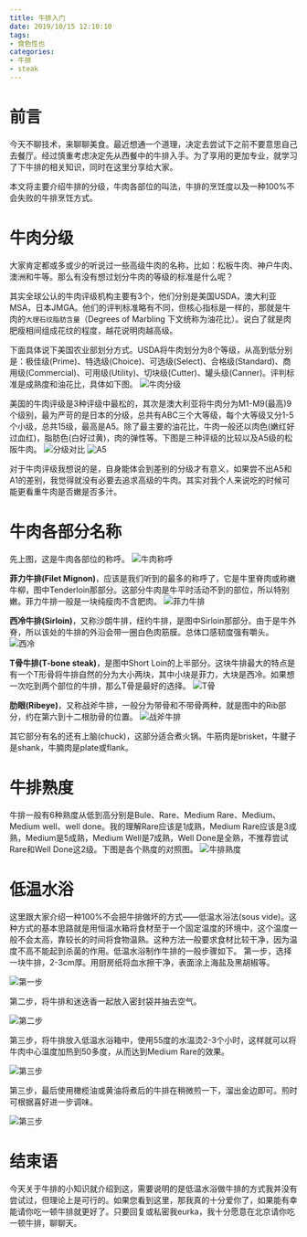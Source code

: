 ```yaml
---
title: 牛排入门
date: 2019/10/15 12:10:10
tags:
- 食色性也
categories:
- 牛排
- steak
---
```

# 前言
今天不聊技术，来聊聊美食。最近想通一个道理，决定去尝试下之前不要意思自己去餐厅。经过慎重考虑决定先从西餐中的牛排入手。为了享用的更加专业，就学习了下牛排的相关知识，同时在这里分享给大家。  

本文将主要介绍牛排的分级，牛肉各部位的叫法，牛排的烹饪度以及一种100%不会失败的牛排烹饪方式。

<!--more-->

# 牛肉分级
大家肯定都或多或少的听说过一些高级牛肉的名称，比如：松板牛肉、神户牛肉、澳洲和牛等。那么有没有想过划分牛肉的等级的标准是什么呢？  

其实全球公认的牛肉评级机构主要有3个，他们分别是美国USDA，澳大利亚MSA，日本JMGA。他们的评判标准略有不同，但核心指标是一样的，那就是牛肉的`大理石纹脂肪含量`（Degrees of Marbling 下文统称为油花比）。说白了就是肉肥瘦相间组成花纹的程度，越花说明肉越高级。  

下面具体说下美国农业部划分方式。USDA将牛肉划分为8个等级，从高到低分别是：极佳级(Prime)、特选级(Choice)、可选级(Select)、合格级(Standard)、商用级(Commercial)、可用级(Utility)、切块级(Cutter)、罐头级(Canner)。评判标准是成熟度和油花比，具体如下图。
![牛肉分级](https://rfc2616.oss-cn-beijing.aliyuncs.com/blog/steakGrade.png)

美国的牛肉评级是3种评级中最松的，其次是澳大利亚将牛肉分为M1-M9(最高)9个级别，最为严苛的是日本的分级，总共有ABC三个大等级，每个大等级又分1-5个小级，总共15级，最高是A5。除了最主要的油花比，牛肉一般还以肉色(嫩红好过血红)，脂肪色(白好过黄)，肉的弹性等。下图是三种评级的比较以及A5级的松阪牛肉。
![分级对比](https://rfc2616.oss-cn-beijing.aliyuncs.com/blog/contrast.png) 
![A5](https://rfc2616.oss-cn-beijing.aliyuncs.com/blog/A5.png)

对于牛肉评级我想说的是，自身能体会到差别的分级才有意义，如果尝不出A5和A1的差别，我觉得就没有必要去追求高级的牛肉。其实对我个人来说吃的时候可能更看重牛肉是否嫩是否多汁。

# 牛肉各部分名称
先上图，这是牛肉各部位的称呼。
![牛肉称呼](https://rfc2616.oss-cn-beijing.aliyuncs.com/blog/steakCut.png)

**菲力牛排(Filet Mignon)**，应该是我们听到的最多的称呼了，它是牛里脊肉或称嫩牛柳，图中Tenderloin那部分。这部分牛肉是牛平时活动不到的部位，所以特别嫩。菲力牛排一般是一块纯瘦肉不含肥肉。
![菲力牛排](https://rfc2616.oss-cn-beijing.aliyuncs.com/blog/Filet.png)

**西冷牛排(Sirloin)**，又称沙朗牛排，纽约牛排，是图中Sirloin那部分。由于是牛外脊，所以该处的牛排的外沿会带一圈白色肉筋膜。总体口感韧度强有嚼头。
![西冷](https://rfc2616.oss-cn-beijing.aliyuncs.com/blog/Sirloin.png)

**T骨牛排(T-bone steak)**，是图中Short Loin的上半部分。这块牛排最大的特点是有一个T形骨将牛排自然的分为大小两块，其中小块是菲力，大块是西冷。如果想一次吃到两个部位的牛排，那么T骨是最好的选择。
![T骨](https://rfc2616.oss-cn-beijing.aliyuncs.com/blog/T-bone.png)

**肋眼(Ribeye)**，又称战斧牛排，一般分为带骨和不带骨两种，就是图中的Rib部分，约在第六到十二根肋骨的位置。
![战斧牛排](https://rfc2616.oss-cn-beijing.aliyuncs.com/blog/ribeye.png)

其它部分有名的还有上脑(chuck)，这部分适合煮火锅。牛筋肉是brisket，牛腱子是shank，牛腩肉是plate或flank。

# 牛排熟度
牛排一般有6种熟度从低到高分别是Bule、Rare、Medium Rare、Medium、Medium well、well done。我的理解Rare应该是1成熟，Medium Rare应该是3成熟，Medium是5成熟，Medium Well是7成熟，Well Done是全熟，不推荐尝试Rare和Well Done这2级。下图是各个熟度的对照图。
![牛排熟度](https://rfc2616.oss-cn-beijing.aliyuncs.com/blog/steakCook.png)

# 低温水浴
这里跟大家介绍一种100%不会把牛排做坏的方式——低温水浴法(sous vide)。这种方式的基本思路就是用恒温水箱将食材至于一个固定温度的环境中，这个温度一般不会太高，靠较长的时间将食物温熟。这种方法一般要求食材比较干净，因为温度不高不能起到杀菌的作用。低温水浴制作牛排的一般步骤如下。
第一步，选择一块牛排，2-3cm厚。用厨房纸将血水擦干净，表面涂上海盐及黑胡椒等。 
 
![第一步](https://rfc2616.oss-cn-beijing.aliyuncs.com/blog/step1.png)

第二步，将牛排和迷迭香一起放入密封袋并抽去空气。  

![第二步](https://rfc2616.oss-cn-beijing.aliyuncs.com/blog/setp2.png)

第三步，将牛排放入低温水浴箱中，使用55度的水温烫2-3个小时，这样就可以将牛肉中心温度加热到50多度，从而达到Medium Rare的效果。  
  
![第三步](https://rfc2616.oss-cn-beijing.aliyuncs.com/blog/step3.png)

第三步，最后使用橄榄油或黄油将煮后的牛排在稍微煎一下，溜出金边即可。煎时可根据喜好进一步调味。  

![第三步](https://rfc2616.oss-cn-beijing.aliyuncs.com/blog/step4.png)


# 结束语
今天关于牛排的小知识就介绍到这，需要说明的是低温水浴做牛排的方式我并没有尝试过，但理论上是可行的。如果您看到这里，那我真的十分爱你了，如果能有幸能请你吃一顿牛排就更好了。只要回复或私密我eurka，我十分愿意在北京请你吃一顿牛排，聊聊天。